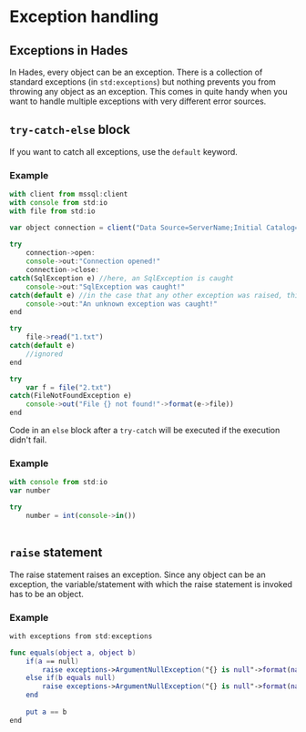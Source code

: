 # Exception handling

## Exceptions in Hades

In Hades, every object can be an exception. There is a collection of standard exceptions \(in `std:exceptions`\) but nothing prevents you from throwing any object as an exception. This comes in quite handy when you want to handle multiple exceptions with very different error sources. 

## `try-catch-else` block

If you want to catch all exceptions, use the `default` keyword. 

### Example

```javascript
with client from mssql:client
with console from std:io
with file from std:io

var object connection = client("Data Source=ServerName;Initial Catalog=DatabaseName;User ID=UserName;Password=Password")
    
try
    connection->open:
    console->out:"Connection opened!"
    connection->close:
catch(SqlException e) //here, an SqlException is caught
    console->out:"SqlException was caught!"
catch(default e) //in the case that any other exception was raised, this block is invoked
    console->out:"An unknown exception was caught!"
end

try
    file->read("1.txt")
catch(default e)
    //ignored
end

try
    var f = file("2.txt")
catch(FileNotFoundException e)
    console->out("File {} not found!"->format(e->file))
end
```

Code in an `else` block after a `try-catch` will be executed if the execution didn't fail.

### Example

```javascript
with console from std:io
var number

try
    number = int(console->in())
    
```

## `raise` statement

The raise statement raises an exception. Since any object can be an exception, the variable/statement with which the raise statement is invoked has to be an object.

### Example

```swift
with exceptions from std:exceptions

func equals(object a, object b)
    if(a == null)
        raise exceptions->ArgumentNullException("{} is null"->format(nameof(a)))
    else if(b equals null)
        raise exceptions->ArgumentNullException("{} is null"->format(nameof(b))
    end
    
    put a == b
end
```



